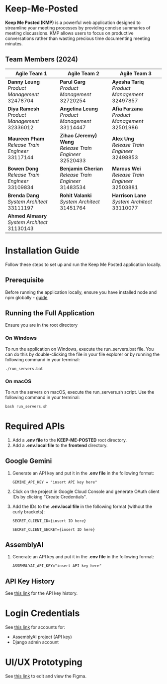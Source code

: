 # Keep-Me-Posted

**Keep Me Posted (KMP)** is a powerful web application designed to streamline your meeting processes by providing concise summaries of meeting discussions. KMP allows users to focus on productive conversations rather than wasting precious time documenting meeting minutes.

## Team Members (2024)


| **Agile Team 1**                                | **Agile Team 2**                               | **Agile Team 3**                               |
|-------------------------------------------------|------------------------------------------------|------------------------------------------------|
| **Danny Leung** <br> *Product Management* <br> 32478704    | **Parul Garg** <br> *Product Management* <br> 32720254      | **Ayesha Tariq** <br> *Product Management* <br> 32497857      |
| **Diya Ramesh** <br> *Product Management* <br> 32336012    | **Angelina Leung** <br> *Product Management* <br> 33114447  | **Afia Farzana** <br> *Product Management* <br> 32501986      |
| **Maureen Pham** <br> *Release Train Engineer* <br> 33117144    | **Zihao (Jeremy) Wang** <br> *Release Train Engineer* <br> 32520433   | **Alex Ung** <br> *Release Train Engineer* <br> 32498853     |
| **Bowen Dong** <br> *Release Train Engineer* <br> 33109834    | **Benjamin Cherian** <br> *Release Train Engineer* <br> 31483534    | **Marcus Wei** <br> *Release Train Engineer* <br> 32503881   |
| **Brenda Dang** <br> *System Architect* <br> 33111197    | **Rohit Valanki** <br> *System Architect* <br> 31451764   | **Harrison Lane** <br> *System Architect* <br> 33110077    |
| **Ahmed Almasry** <br> *System Architect* <br> 31130143    |                                                 |                                                 |

# Installation Guide

Follow these steps to set up and run the Keep Me Posted application locally.

## Prerequisite

Before running the application locally, ensure you have installed node and npm globally - [guide]( https://docs.npmjs.com/downloading-and-installing-node-js-and-npm) 


## Running the Full Application
Ensure you are in the root directory

### On Windows 
To run the application on Windows, execute the run_servers.bat file. You can do this by double-clicking the file in your file explorer or by running the following command in your terminal:
```console
./run_servers.bat
```

### On macOS
To run the servers on macOS, execute the run_servers.sh script. Use the following command in your terminal:
```console
bash run_servers.sh
```

# Required APIs
1. Add a **.env file** to the **KEEP-ME-POSTED** root directory.
2. Add a **.env.local file** to the **frontend** directory.
## Google Gemini
1. Generate an API key and put it in the **.env file** in the following format:

    ```
    GEMINI_API_KEY = "insert API key here"
    ```

2. Click on the project in Google Cloud Console and generate OAuth client IDs by clicking "Create Credentials".

3. Add the IDs to the **.env.local file** in the following format (without the curly brackets):

    ```
    SECRET_CLIENT_ID={insert ID here}

    SECRET_CLIENT_SECRET={insert ID here}

    ```

## AssemblyAI
1. Generate an API key and put it in the **.env file** in the following format:

    ```
    ASSEMBLYAI_API_KEY="insert API key here"
    ```

## API Key History
See [this link](https://docs.google.com/document/d/1eGwRlwuLmwz3y3zsQAngS8fpgq3jqJbLyGa8uDfpx7M/edit?usp=sharing) for the API key history.

# Login Credentials
See [this link](https://docs.google.com/document/d/12utGqgSPGZd5jvaNlT22FTJlpHR073LqWaKULZvcidU/edit) for accounts for:
* AssemblyAI project (API key)
* Django admin account

# UI/UX Prototyping
See [this link](https://www.figma.com/design/2ViXY8jjaYoqQUNvJ0zHOE/Keep-Me-Posted-Designs?node-id=2210-441096&t=XM3WtZ90aTzj3E8g-1) to edit and view the Figma.
